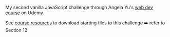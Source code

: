 My second vanilla JavaScript challenge through Angela Yu's [web dev course](https://www.udemy.com/course/the-complete-web-development-bootcamp/) on Udemy.

See [course resources](https://www.appbrewery.co/p/web-development-course-resources) to download starting files to this challenge :arrow_right: refer to Section 12